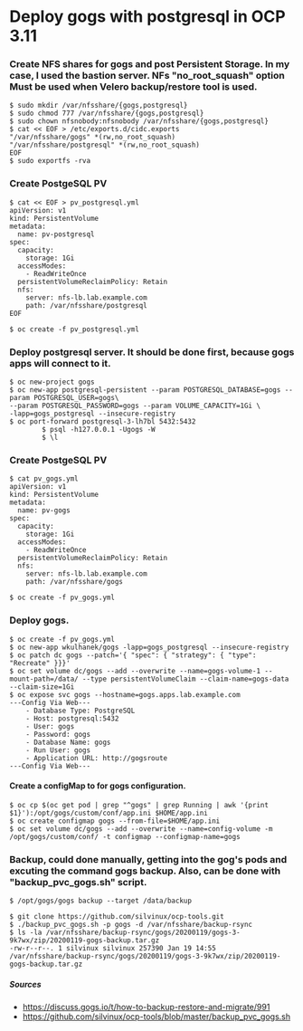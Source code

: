 # Deploy gogs with postgresql in OCP 3.11
### Create NFS shares for gogs and post Persistent Storage. In my case, I used the bastion server. NFs "no_root_squash" option Must be used when Velero backup/restore tool is used.
```
$ sudo mkdir /var/nfsshare/{gogs,postgresql}
$ sudo chmod 777 /var/nfsshare/{gogs,postgresql}
$ sudo chown nfsnobody:nfsnobody /var/nfsshare/{gogs,postgresql}
$ cat << EOF > /etc/exports.d/cidc.exports
"/var/nfsshare/gogs" *(rw,no_root_squash)
"/var/nfsshare/postgresql" *(rw,no_root_squash)
EOF
$ sudo exportfs -rva
```

### Create PostgeSQL PV
```
$ cat << EOF > pv_postgresql.yml
apiVersion: v1
kind: PersistentVolume
metadata:
  name: pv-postgresql
spec:
  capacity:
    storage: 1Gi
  accessModes:
    - ReadWriteOnce
  persistentVolumeReclaimPolicy: Retain
  nfs:
    server: nfs-lb.lab.example.com
    path: /var/nfsshare/postgresql 
EOF

$ oc create -f pv_postgresql.yml
```

### Deploy postgresql server. It should be done first, because gogs apps will connect to it.
```
$ oc new-project gogs
$ oc new-app postgresql-persistent --param POSTGRESQL_DATABASE=gogs --param POSTGRESQL_USER=gogs\
--param POSTGRESQL_PASSWORD=gogs --param VOLUME_CAPACITY=1Gi \
-lapp=gogs_postgresql --insecure-registry
$ oc port-forward postgresql-3-lh7bl 5432:5432
        $ psql -h127.0.0.1 -Ugogs -W
        $ \l
```

### Create PostgeSQL PV
```
$ cat pv_gogs.yml 
apiVersion: v1
kind: PersistentVolume
metadata:
  name: pv-gogs
spec:
  capacity:
    storage: 1Gi
  accessModes:
    - ReadWriteOnce
  persistentVolumeReclaimPolicy: Retain
  nfs:
    server: nfs-lb.lab.example.com
    path: /var/nfsshare/gogs

$ oc create -f pv_gogs.yml
```

### Deploy gogs. 
```
$ oc create -f pv_gogs.yml
$ oc new-app wkulhanek/gogs -lapp=gogs_postgresql --insecure-registry
$ oc patch dc gogs --patch='{ "spec": { "strategy": { "type": "Recreate" }}}'
$ oc set volume dc/gogs --add --overwrite --name=gogs-volume-1 --mount-path=/data/ --type persistentVolumeClaim --claim-name=gogs-data --claim-size=1Gi
$ oc expose svc gogs --hostname=gogs.apps.lab.example.com
---Config Via Web---
    - Database Type: PostgreSQL
    - Host: postgresql:5432
    - User: gogs
    - Password: gogs
    - Database Name: gogs
    - Run User: gogs
    - Application URL: http://gogsroute
---Config Via Web---
```

#### Create a configMap to for gogs configuration.
```
$ oc cp $(oc get pod | grep "^gogs" | grep Running | awk '{print $1}'):/opt/gogs/custom/conf/app.ini $HOME/app.ini
$ oc create configmap gogs --from-file=$HOME/app.ini
$ oc set volume dc/gogs --add --overwrite --name=config-volume -m /opt/gogs/custom/conf/ -t configmap --configmap-name=gogs
```

### Backup, could done manually, getting into the gog's pods and excuting the command gogs backup. Also, can be done with "backup_pvc_gogs.sh" script.
```
$ /opt/gogs/gogs backup --target /data/backup

$ git clone https://github.com/silvinux/ocp-tools.git
$ ./backup_pvc_gogs.sh -p gogs -d /var/nfsshare/backup-rsync
$ ls -la /var/nfsshare/backup-rsync/gogs/20200119/gogs-3-9k7wx/zip/20200119-gogs-backup.tar.gz 
-rw-r--r--. 1 silvinux silvinux 257390 Jan 19 14:55 /var/nfsshare/backup-rsync/gogs/20200119/gogs-3-9k7wx/zip/20200119-gogs-backup.tar.gz
```

##### Sources
- https://discuss.gogs.io/t/how-to-backup-restore-and-migrate/991
- https://github.com/silvinux/ocp-tools/blob/master/backup_pvc_gogs.sh
